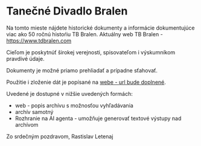 # Tanečné Divadlo Bralen
Na tomto mieste nájdete historické dokumenty a informácie dokumentujúce viac ako 50 ročnú histoŕiu TB Bralen.
Aktuálny web TB Bralen - https://www.tdbralen.com

Cieľom je poskytnúť širokej verejnosti, spisovateľom i výskumníkom pravdivé údaje.

Dokumenty je možné priamo prehliadať a prípadne sťahovať.

Použitie i zloženie dát je popísané na [webe - url bude doplnené](...).

Uvedené je dostupné v nižšie uvedených formách:
- web - popis archívu s možnosťou vyhľadávania
- archív samotný
- Rozhranie na AI agenta - umožňuje generovať textové výstupy nad archívom

Zo srdečným pozdravom,
Rastislav Letenaj
